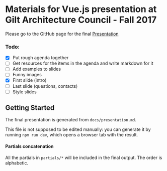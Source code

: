 # Materials for Vue.js presentation at Gilt Architecture Council - Fall 2017

Please go to the GitHub page for the final [Presentation](https://rbelling.github.io/vuejs-gilt)

### Todo:
- [x] Put rough agenda together
- [ ] Get resources for the items in the agenda and write markdown for it
- [ ] Add examples to slides
- [ ] Funny images
- [x] First slide (intro)
- [ ] Last slide (questions, contacts)
- [ ] Style slides

## Getting Started
The final presentation is generated from `docs/presentation.md`.  

This file is not supposed to be edited manually: 
you can generate it by running `npm run dev`, which opens a browser tab with the result.

#### Partials concatenation
All the partials in `partials/*` will be included in the final output. The order is alphabetic.